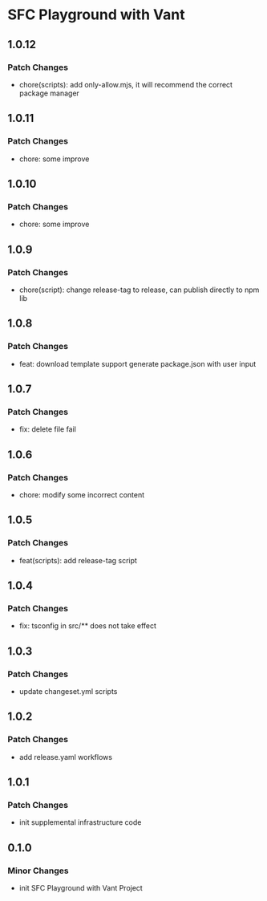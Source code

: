# SFC Playground with Vant

## 1.0.12

### Patch Changes

- chore(scripts): add only-allow.mjs, it will recommend the correct package manager

## 1.0.11

### Patch Changes

- chore: some improve

## 1.0.10

### Patch Changes

- chore: some improve

## 1.0.9

### Patch Changes

- chore(script): change release-tag to release, can publish directly to npm lib

## 1.0.8

### Patch Changes

- feat: download template support generate package.json with user input

## 1.0.7

### Patch Changes

- fix: delete file fail

## 1.0.6

### Patch Changes

- chore: modify some incorrect content

## 1.0.5

### Patch Changes

- feat(scripts): add release-tag script

## 1.0.4

### Patch Changes

- fix: tsconfig in src/\*\* does not take effect

## 1.0.3

### Patch Changes

- update changeset.yml scripts

## 1.0.2

### Patch Changes

- add release.yaml workflows

## 1.0.1

### Patch Changes

- init supplemental infrastructure code

## 0.1.0

### Minor Changes

- init SFC Playground with Vant Project
